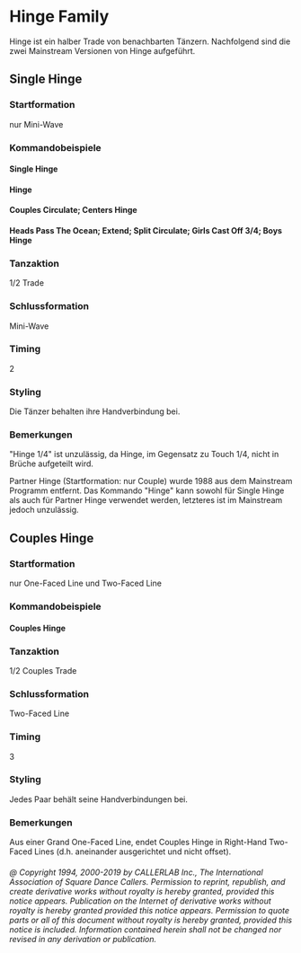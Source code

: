 
# Hinge Family

Hinge ist ein halber Trade von benachbarten Tänzern. Nachfolgend sind die zwei Mainstream Versionen von
Hinge aufgeführt.

## Single Hinge

### Startformation

nur Mini-Wave

### Kommandobeispiele

#### Single Hinge
#### Hinge
#### Couples Circulate; Centers Hinge
#### Heads Pass The Ocean; Extend; Split Circulate; Girls Cast Off 3/4; Boys Hinge

### Tanzaktion

1/2 Trade

### Schlussformation

Mini-Wave

### Timing

2

### Styling

Die Tänzer behalten ihre Handverbindung bei.

### Bemerkungen

"Hinge 1/4" ist unzulässig, da Hinge, im Gegensatz zu Touch 1/4, nicht in Brüche aufgeteilt wird.

Partner Hinge (Startformation: nur Couple) wurde 1988 aus dem Mainstream Programm entfernt. Das
Kommando "Hinge" kann sowohl für Single Hinge als auch für Partner Hinge verwendet werden, letzteres ist
im Mainstream jedoch unzulässig.

## Couples Hinge

### Startformation
nur One-Faced Line und Two-Faced Line

### Kommandobeispiele

#### Couples Hinge

### Tanzaktion

1/2 Couples Trade

### Schlussformation

Two-Faced Line

### Timing

3

### Styling

Jedes Paar behält seine Handverbindungen bei.

### Bemerkungen

Aus einer Grand One-Faced Line, endet Couples Hinge in Right-Hand Two-Faced Lines (d.h.
aneinander ausgerichtet und nicht offset).

###### @ Copyright 1994, 2000-2019 by CALLERLAB Inc., The International Association of Square Dance Callers. Permission to reprint, republish, and create derivative works without royalty is hereby granted, provided this notice appears. Publication on the Internet of derivative works without royalty is hereby granted provided this notice appears. Permission to quote parts or all of this document without royalty is hereby granted, provided this notice is included. Information contained herein shall not be changed nor revised in any derivation or publication.

